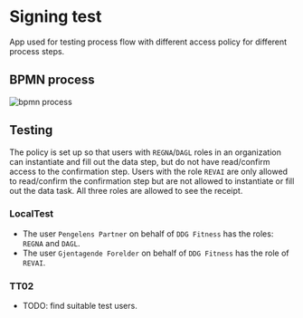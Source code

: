 # Signing test

App used for testing process flow with different access policy for different process steps.

## BPMN process

![bpmn process](https://dev.altinn.studio/repos/ttd/signing-test/raw/branch/master/process.png)

## Testing

The policy is set up so that users with `REGNA`/`DAGL` roles in an organization can instantiate and fill out the data step, but do not have read/confirm access to the confirmation step. Users with the role `REVAI` are only allowed to read/confirm the confirmation step but are not allowed to instantiate or fill out the data task. All three roles are allowed to see the receipt.

### LocalTest

- The user `Pengelens Partner` on behalf of `DDG Fitness` has the roles: `REGNA` and `DAGL`.
- The user `Gjentagende Forelder` on behalf of `DDG Fitness` has the role of `REVAI`.

### TT02

- TODO: find suitable test users.
